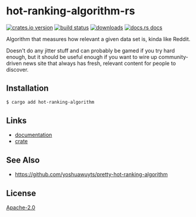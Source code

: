 # hot-ranking-algorithm-rs
[![crates.io version][1]][2] [![build status][3]][4]
[![downloads][5]][6] [![docs.rs docs][7]][8]

Algorithm that measures how relevant a given data set is, kinda like Reddit.

Doesn't do any jitter stuff and can probably be gamed if you try hard enough,
but it should be useful enough if you want to wire up community-driven news
site that always has fresh, relevant content for people to discover.

## Installation
```sh
$ cargo add hot-ranking-algorithm
```

## Links
- [documentation][8]
- [crate][2]

## See Also
- https://github.com/yoshuawuyts/pretty-hot-ranking-algorithm

## License
[Apache-2.0](./LICENSE)

[1]: https://img.shields.io/crates/v/hot-ranking-algorithm.svg?style=flat-square
[2]: https://crates.io/crate/hot-ranking-algorithm
[3]: https://img.shields.io/travis/yoshuawuyts/hot-ranking-algorithm-rs.svg?style=flat-square
[4]: https://travis-ci.org/yoshuawuyts/hot-ranking-algorithm-rs
[5]: https://img.shields.io/crates/d/hot-ranking-algorithm.svg?style=flat-square
[6]: https://crates.io/crate/hot-ranking-algorithm
[7]: https://docs.rs/hot-ranking-algorithm/badge.svg?version=0.1.0
[8]: https://docs.rs/crate/hot-ranking-algorithm
